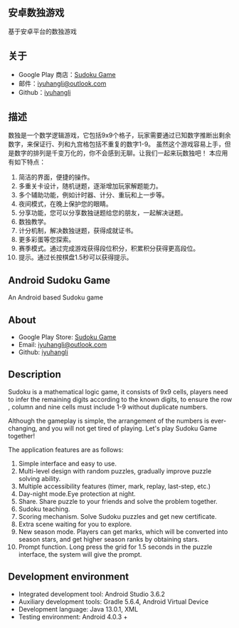 ## 安卓数独游戏
基于安卓平台的数独游戏

## 关于
* Google Play 商店：[Sudoku Game](https://play.google.com/store/apps/details?id=sudokugame.example.sudoku)
* 邮件：[iyuhangli@outlook.com](iyuhangli@outlook.com)
* Github：[iyuhangli](https://github.com/iyuhangli)

## 描述
数独是一个数学逻辑游戏，它包括9x9个格子，玩家需要通过已知数字推断出剩余数字，来保证行、列和九宫格包括不重复的数字1-9。
虽然这个游戏容易上手，但是数字的排列是千变万化的，你不会感到无聊。让我们一起来玩数独吧！
本应用有如下特点：
1. 简洁的界面，便捷的操作。
2. 多重关卡设计，随机谜题，逐渐增加玩家解题能力。
3. 多个辅助功能，例如计时器、计分、重玩和上一步等。
4. 夜间模式，在晚上保护您的眼睛。
5. 分享功能，您可以分享数独谜题给您的朋友，一起解决谜题。
6. 数独教学。
7. 计分机制，解决数独谜题，获得成就证书。
8. 更多彩蛋等您探索。
9. 赛季模式。通过完成游戏获得段位积分，积累积分获得更高段位。
10. 提示。通过长按棋盘1.5秒可以获得提示。

## Android Sudoku Game
An Android based Sudoku game

## About

* Google Play Store: [Sudoku Game](https://play.google.com/store/apps/details?id=sudokugame.example.sudoku)
* Email: [iyuhangli@outlook.com](iyuhangli@outlook.com)
* Github: [iyuhangli](https://github.com/iyuhangli)

## Description
Sudoku is a mathematical logic game, it consists of 9x9 cells, players need to infer the remaining digits according to the known digits, to ensure the row , column and nine cells must include 1-9 without duplicate numbers.

Although the gameplay is simple, the arrangement of the numbers is ever-changing, and you will not get tired of playing. Let's play Sudoku Game together!

The application features are as follows:

1. Simple interface and easy to use.
2. Multi-level design with random puzzles, gradually improve puzzle solving ability.
3. Multiple accessibility features (timer, mark, replay, last-step, etc.)
4. Day-night mode.Eye protection at night.
5. Share. Share puzzle to your friends and solve the problem together.
6. Sudoku teaching.
7. Scoring mechanism. Solve Sudoku puzzles and get new certificate.
8. Extra scene waiting for you to explore.
9. New season mode. Players can get marks, which will be converted into season stars, and get higher season ranks by obtaining stars.
10. Prompt function. Long press the grid for 1.5 seconds in the puzzle interface, the system will give the prompt.


## Development environment

* Integrated development tool: Android Studio 3.6.2
* Auxiliary development tools: Gradle 5.6.4, Android Virtual Device
* Development language: Java 13.0.1, XML
* Testing environment: Android 4.0.3 +
